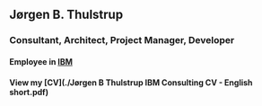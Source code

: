 ## Jørgen B. Thulstrup
### Consultant, Architect, Project Manager, Developer
#### Employee in [IBM](https://www.ibm.com/dk-da/)
#### View my [CV](./Jørgen B Thulstrup IBM Consulting CV - English short.pdf)
